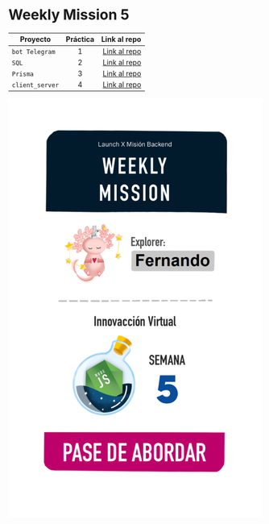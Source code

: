 # Weekly Mission 5

| Proyecto | Práctica | Link al repo |
| ------------- |:-------------:| -----:|
|`bot Telegram`|1|[Link al repo](https://github.com/Lfer1111/Fizzbuzz)|
|`SQL`|2|[Link al repo](https://github.com/Lfer1111/api_prisma_node)|
|`Prisma`|3|[Link al repo](https://github.com/Lfer1111/api_prisma_node)|
|`client_server`|4|[Link al repo](https://github.com/Lfer1111/client-launchx)|

<img src="https://github.com/Lfer1111/playbook/blob/main/weekly_mission_5/5%20pase%20de%20abordar.png">
